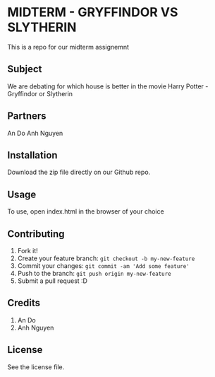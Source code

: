 # MIDTERM - GRYFFINDOR VS SLYTHERIN
 This is a repo for our midterm assignemnt

## Subject
We are debating for which house is better in the movie Harry Potter - Gryffindor or Slytherin

## Partners
An Do
Anh Nguyen

## Installation

Download the zip file directly on our Github repo.

## Usage

To use, open index.html in the browser of your choice

## Contributing

1. Fork it!
2. Create your feature branch: `git checkout -b my-new-feature`
3. Commit your changes: `git commit -am 'Add some feature'`
4. Push to the branch: `git push origin my-new-feature`
5. Submit a pull request :D

## Credits

1. An Do
2. Anh Nguyen

## License

See the license file.
